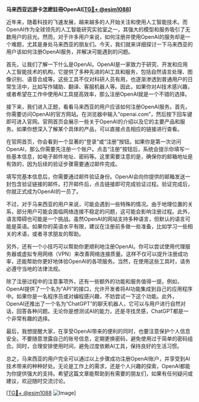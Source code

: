 **马来西亚远游卡怎麽註冊OpenAI[[TG💪+ @esim1088](https://t.me/s/esim1088)]**

近年来，随着科技的飞速发展，越来越多的人开始关注和使用人工智能技术。而OpenAI作为全球领先的人工智能研究实验室之一，其强大的模型和服务吸引了无数用户的目光。然而，对于许多用户来说，如何注册并使用OpenAI的服务却是一个难题，尤其是身处马来西亚的朋友们。今天，我们就来详细探讨一下马来西亚的用户该如何注册OpenAI服务，并解决可能遇到的问题。

首先，让我们了解一下什么是OpenAI。OpenAI是一家致力于研究、开发和应用人工智能技术的机构，它提供了多种先进的AI工具和服务，包括自然语言处理、图像识别、语音合成等。这些工具不仅对科研人员有用，也逐渐渗透到普通用户的日常生活中，比如写作辅助、翻译、客服机器人等。因此，如果你对AI技术感兴趣，或者希望在工作中使用AI工具提高效率，那么注册OpenAI就是一个不错的选择。

接下来，我们进入正题，看看马来西亚的用户应该如何注册OpenAI服务。首先，你需要访问OpenAI的官方网站。在浏览器中输入“openai.com”，然后按下回车键即可进入官网。官网首页会展示一些关于OpenAI的介绍以及它的主要产品和服务。如果你想深入了解某个具体的产品，可以直接点击相应的链接进行查看。

在官网首页，你会看到一个显著的“登录”或“注册”按钮。如果你是第一次访问OpenAI，那么你需要先注册一个账户。点击“注册”按钮后，系统会提示你填写一些基本信息，如电子邮件地址、密码等。这里需要注意的是，确保你的邮箱地址是有效的，因为后续的验证步骤需要通过邮件完成。

填写完基本信息后，你需要通过邮件验证身份。OpenAI会向你提供的邮箱发送一封包含验证链接的邮件。打开邮件后，点击链接即可完成验证过程。验证完成后，你就正式成为OpenAI的一员了。

不过，对于马来西亚的用户来说，可能会遇到一些特殊的情况。由于地理位置的关系，部分用户可能会面临网络连接不稳定的问题，这可能会影响注册过程。此外，语言障碍也可能是一个挑战。虽然OpenAI的网站支持多种语言，但默认的语言可能是英语。如果你的英语水平有限，建议在注册前多做一些准备，比如学习一些相关的术语，或者寻求朋友的帮助。

另外，还有一个小技巧可以帮助你更顺利地注册OpenAI。你可以尝试使用代理服务器或虚拟专用网络（VPN）来改善网络连接质量。这样不仅可以提升注册成功率，还能帮助你更好地体验OpenAI的各项服务。当然，在使用这些工具时，请务必遵守当地的法律法规。

除了注册过程中的注意事项外，还有一些额外的功能和服务值得一提。例如，OpenAI提供了一个名为“API”的接口，允许开发者将AI功能集成到自己的应用程序中。如果你是一名程序员或对编程感兴趣，不妨尝试一下这个功能。此外，OpenAI还推出了一个名为“ChatGPT”的聊天机器人，它可以与用户进行自然对话，回答各种问题。无论你是想测试AI的能力，还是寻找灵感，ChatGPT都是一个非常有趣的选择。

最后，我想提醒大家，在享受OpenAI带来的便利的同时，也要注意保护个人信息安全。不要随意泄露自己的账号信息，定期更换密码，避免使用过于简单的密码组合。同时，合理安排使用时间，避免过度依赖AI工具，保持良好的生活习惯。

总之，马来西亚的用户完全可以通过以上步骤成功注册OpenAI账户，并享受到AI技术带来的种种好处。无论是工作上的需求，还是个人兴趣的探索，OpenAI都能为你提供强大的支持。希望这篇文章能帮助到有需要的朋友们，如果有任何疑问或建议，欢迎随时交流讨论。

[[TG💪+ @esim1088](https://t.me/s/esim1088) ![Image](https://i.postimg.cc/4NQfJmqS/Snipaste-2025-05-13-00-14-12.png)]